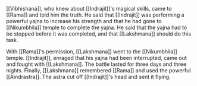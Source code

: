 [[Vibhishana]], who knew about [[Indrajit]]'s magical skills, came to [[Rama]] and told him the truth. He said that [[Indrajit]] was performing a powerful yajna to increase his strength and that he had gone to [[Nikumbhila]] temple to complete the yajna. He said that the yajna had to be stopped before it was completed, and that [[Lakshmana]] should do this task.

With [[Rama]]'s permission, [[Lakshmana]] went to the [[Nikumbhila]] temple. [[Indrajit]], enraged that his yajna had been interrupted, came out and fought with [[Lakshmana]]. The battle lasted for three days and three nights. Finally, [[Lakshmana]] remembered [[Rama]] and used the powerful [[Aindrastra]]. The astra cut off [[Indrajit]]'s head and sent it flying.